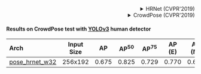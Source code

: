 
<!-- [ALGORITHM] -->

<details>
<summary align="right">HRNet (CVPR'2019)</summary>

```bibtex
@inproceedings{sun2019deep,
  title={Deep high-resolution representation learning for human pose estimation},
  author={Sun, Ke and Xiao, Bin and Liu, Dong and Wang, Jingdong},
  booktitle={Proceedings of the IEEE conference on computer vision and pattern recognition},
  pages={5693--5703},
  year={2019}
}
```

</details>

<!-- [DATASET] -->

<details>
<summary align="right">CrowdPose (CVPR'2019)</summary>

```bibtex
@article{li2018crowdpose,
  title={CrowdPose: Efficient Crowded Scenes Pose Estimation and A New Benchmark},
  author={Li, Jiefeng and Wang, Can and Zhu, Hao and Mao, Yihuan and Fang, Hao-Shu and Lu, Cewu},
  journal={arXiv preprint arXiv:1812.00324},
  year={2018}
}
```

</details>

#### Results on CrowdPose test with [YOLOv3](https://github.com/eriklindernoren/PyTorch-YOLOv3) human detector

| Arch  | Input Size | AP | AP<sup>50</sup> | AP<sup>75</sup> | AP (E) | AP (M) | AP (H) | ckpt | log |
| :----------------- | :-----------: | :------: | :------: | :------: | :------: | :------: |:------: |:------: | :------: |
| [pose_hrnet_w32](/configs/body/2d_kpt_sview_rgb_img/topdown_heatmap/crowdpose/hrnet_w32_crowdpose_256x192.py)  | 256x192 | 0.675 | 0.825 | 0.729 | 0.770 | 0.687 | 0.553 | [ckpt](https://download.openmmlab.com/mmpose/top_down/hrnet/hrnet_w32_crowdpose_256x192-960be101_20201227.pth) | [log](https://download.openmmlab.com/mmpose/top_down/hrnet/hrnet_w32_crowdpose_256x192_20201227.log.json) |
